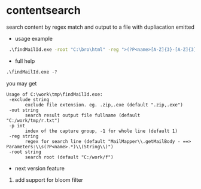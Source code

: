 # contentsearch
search content by regex match and output to a file with dupliacation emitted

- usage example
```cmd
 .\findMailId.exe -root "C:\bro\html" -reg ">(?P<name>[A-Z]{3}-[A-Z]{3}-.*)<\/td>" -out "C:/work/tmp/r2.txt"
 ```
 
 - full help 
 ```cmd
 .\findMailId.exe -?
 ```
 you may get 
 ```shell
Usage of C:\work\tmp\findMailId.exe:
  -exclude string
        exclude file extension. eg. .zip,.exe (default ".zip,.exe")
  -out string
        search result output file fullname (default "C:/work/tmp/r.txt")
  -p int
        index of the capture group, -1 for whole line (default 1)
  -reg string
        regex for search line (default "MailMapper\\.getMailBody - ==> Parameters:\\s(?P<name>.*)\\(String\\)")
  -root string
        search root (default "C:/work/f")
 ```
 
 - next version feature
1. add support for bloom filter
